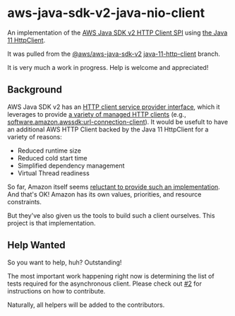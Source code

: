 # aws-java-sdk-v2-java-nio-client

An implementation of the [AWS Java SDK v2 HTTP Client SPI](https://docs.aws.amazon.com/sdk-for-java/latest/developer-guide/http-configuration.html) using [the Java 11 HttpClient](https://docs.oracle.com/en/java/javase/11/docs/api/java.net.http/java/net/http/HttpClient.html).

It was pulled from the [@aws/aws-java-sdk-v2](https://github.com/aws/aws-sdk-java-v2) [java-11-http-client](https://github.com/aws/aws-sdk-java-v2/tree/java-11-http-client) branch.

It is very much a work in progress. Help is welcome and appreciated!

## Background

AWS Java SDK v2 has an [HTTP client service provider interface](https://central.sonatype.com/artifact/software.amazon.awssdk/http-client-spi), which it leverages to provide [a variety of managed HTTP clients](https://docs.aws.amazon.com/sdk-for-java/latest/developer-guide/http-configuration.html) (e.g., [software.amazon.awssdk:url-connection-client](https://central.sonatype.com/artifact/software.amazon.awssdk/url-connection-client)). It would be usefult to have an additional AWS HTTP Client backed by the Java 11 HttpClient for a variety of reasons:

* Reduced runtime size
* Reduced cold start time
* Simplified dependency management
* Virtual Thread readiness

So far, Amazon itself seems [reluctant to provide such an implementation](https://github.com/aws/aws-sdk-java-v2/issues/1447#issuecomment-1902675971). And that's OK! Amazon has its own values, priorities, and resource constraints.

But they've also given us the tools to build such a client ourselves. This project is that implementation.

## Help Wanted

So you want to help, huh? Outstanding!

The most important work happening right now is determining the list of tests required for the asynchronous client. Please check out [#2](https://github.com/sigpwned/aws-java-sdk-v2-java-nio-client/issues/2) for instructions on how to contribute.

Naturally, all helpers will be added to the contributors.
